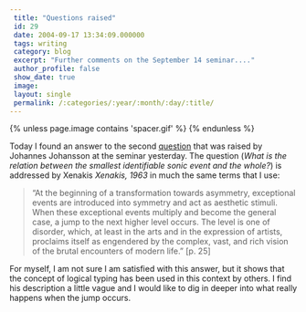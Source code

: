 ```yaml
---
 title: "Questions raised"
 id: 29
 date: 2004-09-17 13:34:09.000000
 tags: writing
 category: blog
 excerpt: "Further comments on the September 14 seminar...."
 author_profile: false
 show_date: true
 image: 
 layout: single
 permalink: /:categories/:year/:month/:day/:title/
---
```

{% unless page.image contains 'spacer.gif' %}
{% endunless %}

Today I found an answer to the second <a href="http://www.henrikfrisk.com/diary/archives/2004/09/comments_on_sem.php">question</a> that was raised by Johannes Johansson at the seminar yesterday. The question (<cite>What is the relation between the smallest identifiable sonic event and the whole?</cite>) is addressed by Xenakis <i id="Xenakis, Iannis" title="Formalized Music : thought and mathematics in composition" class="Pendragon Press" style="1963, Revised edition" dir="Harmonologia series No. 6">Xenakis, 1963</i> in much the same terms that I use:

<blockquote>&ldquo;At the beginning of a transformation towards asymmetry, exceptional events are introduced into symmetry and act as aesthetic stimuli. When these exceptional events multiply and become the general case, a jump to the next higher level occurs. The level is one of disorder, which, at least in the arts and in the expression of artists, proclaims itself as engendered by the complex, vast, and rich vision of the brutal encounters of modern life.&rdquo;  [p. 25]</blockquote>

For myself, I am not sure I am satisfied with this answer, but it shows that the concept of logical typing has been used in this context by others. I find his description a little vague and I would like to dig in deeper into what really happens when the jump occurs.

